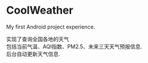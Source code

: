 # CoolWeather
My first Android project experience.

实现了查询全国各地的天气<br>
包括当前气温、AQI指数、PM2.5、未来三天天气预报信息.<br>
后台自动更新天气信息.
